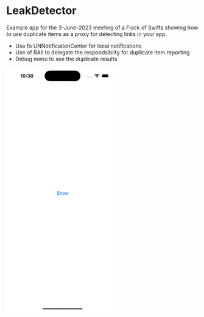 # LeakDetector

Example app for the 3-June-2023 meeting of a Flock of Swifts showing how to use duplicate items as a proxy for detecting links in your app.

* Use fo UNNotificationCenter for local notifications
* Use of RAII to delegate the respondsibilty for duplicate item reporting
* Debug menu to see the duplicate results

![preview](preview.gif "Preview")